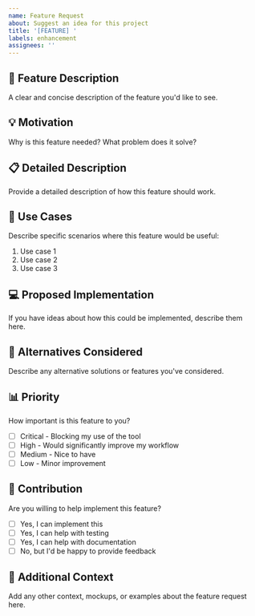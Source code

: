 ```yaml
---
name: Feature Request
about: Suggest an idea for this project
title: '[FEATURE] '
labels: enhancement
assignees: ''
---
```


## 🚀 Feature Description
A clear and concise description of the feature you'd like to see.

## 💡 Motivation
Why is this feature needed? What problem does it solve?

## 📋 Detailed Description
Provide a detailed description of how this feature should work.

## 🎯 Use Cases
Describe specific scenarios where this feature would be useful:
1. Use case 1
2. Use case 2
3. Use case 3

## 💻 Proposed Implementation
If you have ideas about how this could be implemented, describe them here.

## 🔄 Alternatives Considered
Describe any alternative solutions or features you've considered.

## 📊 Priority
How important is this feature to you?
- [ ] Critical - Blocking my use of the tool
- [ ] High - Would significantly improve my workflow
- [ ] Medium - Nice to have
- [ ] Low - Minor improvement

## 🤝 Contribution
Are you willing to help implement this feature?
- [ ] Yes, I can implement this
- [ ] Yes, I can help with testing
- [ ] Yes, I can help with documentation
- [ ] No, but I'd be happy to provide feedback

## 📎 Additional Context
Add any other context, mockups, or examples about the feature request here.
